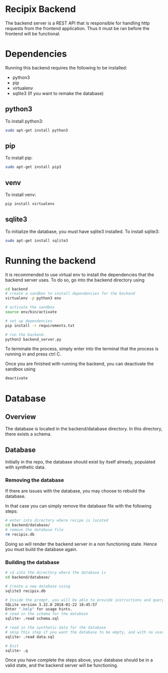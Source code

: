 # Recipix Backend
The backend server is a REST API that is responsible for handling http requests from the frontend application. Thus it must be ran before the frontend will be functional.

# Dependencies

Running this backend requires the following to be installed: 
 - python3 
 - pip
 - virtualenv 
 - sqlite3 (If you want to remake the database)

## python3 
To install python3:
```bash
sudo apt-get install python3
```

## pip
To install pip:
```bash
sudo apt-get install pip3
```

## venv
To install venv:
```bash
pip install virtualenv
```

## sqlite3
To initialize the database, you must have sqlite3 installed.
To install sqlite3:
```bash
sudo apt-get install sqlite3
```

# Running the backend

It is recommended to use virtual env to install the dependencies that the backend server uses. 
To do so, go into the backend directory using 

```bash
cd backend
# create a sandbox to install dependencies for the backend
virtualenv -p python3 env

# activate the sandbox
source env/bin/activate

# set up dependencies
pip install -r requirements.txt

# run the backend. 
python3 backend_server.py

```

To terminate the process, simply enter into the terminal that the process is running in and press ctrl C. 

Once you are finished with running the backend, you can deactivate the sandbox using
```bash
deactivate
```

# Database

## Overview
The database is located in the backend/database directory. 
In this directory, there exists a schema. 

## Database
Initially in the repo, the database should exist by itself already, populated with synthetic data. 

### Removing the database
If there are issues with the database, you may choose to rebuild the database. 

In that case you can simply remove the database file with the following steps:

```bash
# enter into directory where recipe is located
cd backend/database/
# remove the database file
rm recipix.db
```

Doing so will render the backend server in a non functioning state. Hence you must build the database again. 

### Building the database
```bash
# cd into the directory where the database is 
cd backend/database/

# Create a new database using 
sqlite3 recipix.db

# Inside the prompt, you will be able to provide instructions and query the database.
SQLite version 3.22.0 2018-01-22 18:45:57
Enter ".help" for usage hints.
# read in the schema for the database
sqlite> .read schema.sql

# read in the synthetic data for the database
# skip this step if you want the database to be empty, and with no users, no recipes, no ingredients etc.
sqlite> .read data.sql

# Exit 
sqlite> .q 
```

Once you have complete the steps above, your database should be in a valid state, and the backend server will be functioning. 

